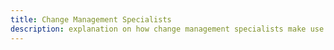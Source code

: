 ```yaml
---
title: Change Management Specialists
description: explanation on how change management specialists make use of surveilr.
---
```


